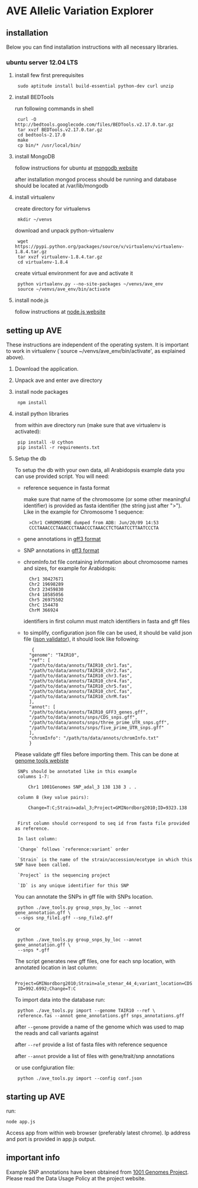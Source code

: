 AVE Allelic Variation Explorer
==============================

installation
------------

Below you can find installation instructions with all necessary libraries.

### ubuntu server 12.04 LTS

1. install few first prerequisites
	
		sudo aptitude install build-essential python-dev curl unzip 

3. install BEDTools
	
	run following commands in shell

		curl -O http://bedtools.googlecode.com/files/BEDTools.v2.17.0.tar.gz
		tar xvzf BEDTools.v2.17.0.tar.gz
		cd bedtools-2.17.0
		make
		cp bin/* /usr/local/bin/

3. install MongoDB
	
	follow instructions for ubuntu at [mongodb website](http://docs.mongodb.org/manual/tutorial/install-mongodb-on-ubuntu/)
	
	after installation mongod process should be running and database should be located at /var/lib/mongodb


4. install virtualenv

	create directory for virtualenvs
	
		mkdir ~/venvs

	download and unpack python-virtualenv

		wget https://pypi.python.org/packages/source/v/virtualenv/virtualenv-1.8.4.tar.gz
		tar xvzf virtualenv-1.8.4.tar.gz
		cd virtualenv-1.8.4

	create virtual environment for ave and activate it

		python virtualenv.py --no-site-packages ~/venvs/ave_env
		source ~/venvs/ave_env/bin/activate

5. install node.js

	follow instructions at [node.js website](https://github.com/joyent/node/wiki/Installing-Node.js-via-package-manager)


setting up AVE
--------------

These instructions are independent of the operating system.
It is important to work in virtualenv (`source ~/venvs/ave_env/bin/activate', as explained above).

1. Download the application.
2. Unpack ave and enter ave directory
		
3. install node packages
	
		npm install
		
4. install python libraries

	from within ave directory run (make sure that ave virtualenv is activated):
			
		pip install -U cython
		pip install -r requirements.txt

4. Setup the db

	To setup the db with your own data, all Arabidopsis example data you can use provided script. You will need:
	
	- reference sequence in fasta format
		
		make sure that name of the chromosome
		(or some other meaningful identifier) is provided as fasta
		identifier (the string just after ">").
		Like in the example for Chromosome 1 sequence:
			
			>Chr1 CHROMOSOME dumped from ADB: Jun/20/09 14:53
			CCCTAAACCCTAAACCCTAAACCCTAAACCTCTGAATCCTTAATCCCTA
			
	
	- gene annotations in [gff3 format](http://www.sequenceontology.org/gff3.shtml)
	- SNP annotations in [gff3 format](http://www.sequenceontology.org/gff3.shtml)
	- chromInfo.txt file containing information about chromosome names and sizes, for example for Arabidopis:
		
			Chr1 30427671
			Chr2 19698289
			Chr3 23459830
			Chr4 18585056
			Chr5 26975502
			ChrC 154478
			ChrM 366924

		identifiers in first column must match identifiers in fasta and gff files

	- to simplify, configuration json file can be used, it should be valid json file ([json validator](http://jsonlint.com/)), it should look like following:
	
			 {
	  		"genome": "TAIR10",
	  		"ref": [
	    	"/path/to/data/annots/TAIR10_chr1.fas",
	    	"/path/to/data/annots/TAIR10_chr2.fas",
	    	"/path/to/data/annots/TAIR10_chr3.fas",
	    	"/path/to/data/annots/TAIR10_chr4.fas",
	    	"/path/to/data/annots/TAIR10_chr5.fas",
	    	"/path/to/data/annots/TAIR10_chrC.fas",
	    	"/path/to/data/annots/TAIR10_chrM.fas"
	  		],
	  		"annot": [
	    	"/path/to/data/annots/TAIR10_GFF3_genes.gff",
	    	"/path/to/data/annots/snps/CDS_snps.gff",
	    	"/path/to/data/annots/snps/three_prime_UTR_snps.gff",
	    	"/path/to/data/annots/snps/five_prime_UTR_snps.gff"
	  		],
	  		"chromInfo": "/path/to/data/annots/chromInfo.txt"
			}

	
	Please validate gff files before importing them. This can be done at [genome tools webiste](http://genometools.org/cgi-bin/gff3validator.cgi)
	
		SNPs should be annotated like in this example
		columns 1-7:
		
			Chr1 1001Genomes SNP_adal_3	138 138 3 . .
		
		column 8 (key value pairs):
			
			Change=T:C;Strain=adal_3;Project=GMINordborg2010;ID=9323.138
			
		
		First column should correspond to seq id from fasta file provided as reference.
		
		In last column:
		
		`Change` follows `reference:variant` order
		
		`Strain` is the name of the strain/accession/ecotype in which this SNP have been called.
		
		`Project` is the sequencing project
		
		`ID` is any unique identifier for this SNP
		
	You can annotate the SNPs in gff file with SNPs location.
	
		python ./ave_tools.py group_snps_by_loc --annot gene_annotation.gff \
		--snps snp_file1.gff --snp_file2.gff

	or

		python ./ave_tools.py group_snps_by_loc --annot gene_annotation.gff \
		--snps *.gff
		
	The script generates new gff files, one for each snp location, with annotated location in last column:
	
		Project=GMINordborg2010;Strain=ale_stenar_44_4;variant_location=CDS;
		ID=992.6992;Change=T:C
		
	To import data into the database run:
	
		python ./ave_tools.py import --genome TAIR10 --ref \
		reference.fas --annot gene_annotations.gff snps_annotations.gff
		
	
	after `--genome` provide a name of the genome which was used to map the reads and call variants against
	
	after `--ref` provide a list of fasta files with reference sequence
	
	after `--annot` provide a list of files with gene/trait/snp annotations
	
	or use confgiuration file:

		python ./ave_tools.py import --config conf.json

		
starting up AVE
---------------

run:

	node app.js
	
Access app from within web browser (preferably latest chrome). Ip address and port is provided in app.js output.


important info
-------------
Example SNP annotations have been obtained from [1001 Genomes Project](http://1001genomes.org/). Please read the Data Usage Policy at the project website.